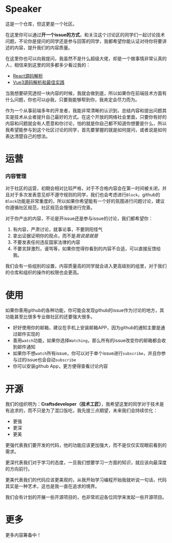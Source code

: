 # Speaker

这是一个仓库，但这更是一个社区。

在这里你可以通过**开一个issue的方式**，和关注这个讨论区的同学们一起讨论技术问题，不论你是提问的同学还是参与回答的同学，我都希望你能认证对待你将要讲述的内容，提升我们的内容质量。

在这里你也可以向我提问，我虽然不是什么超级大佬，却是一个做事情非常认真的人，相信来到这里的同多都多少看过我的：

- [React源码解析](https://react.jokcy.me)
- [Vue3源码解析和最佳实践](https://vue3.w2deep.com)

当我想要研究透彻一块内容的时候，我就会做到底，所以如果你在前端技术方面有什么问题，你也可以@我，只要我能够帮到你，我肯定会尽力而为。

作为一个从事前端多年的开发者，我能非常清晰的认识到，总结内容和提出问题其实是技术从业者提升自己最好的方式。在这个开放的网络社会里面，只要你有好的内容和问题就会有人愿意和你讨论，怕的就是你自己都不知道你想要是什么，所以我希望能参与到这个社区讨论的同学，首先要掌握的就是如何提问，或者说是如何表达清楚自己的想法。

# 运营

### 内容管理

对于社区的运营，初期会相对比较严格，对于不合格内容会在第一时间被关闭，并且对于多次发表意见却不遵守规则的同学，我们也会考虑进行`Block`，github的`Block`功能是非常重度的，所以如果你希望能有一个好的氛围进行问题讨论，建议你遵循社区规范，社区规范会慢慢进行完善。

对于你产出的内容，不论是开issue还是参与issue的讨论，我们都希望你：

1. 有内容，严肃讨论，就事论事，不要阴阳怪气
2. 拿出证据证明你的观点，而不是*我说是就是*
3. 不要发表任何违反国家法律的内容
4. 不要言辞激烈，谩骂等，如果你觉得你看到的内容不合适，可以直接反馈给我。

我们会有一些组别的设置，内容质量高的同学就会进入更高级别的组里，对于我们的仓库和组织的操作的权限也会更高。

# 使用

如果你善用github的各种功能，你可能会发现github的issue作为讨论的地方，其功能甚至比很多专业做社区的还要强大很多。

- 好好使用你的邮箱，建议在手机上安装邮箱APP，因为github的通知主要是通过邮件实现的
- 善用`watch`功能，如果你选择`Watching`，那么所有的issue改变你的邮箱都会收到邮件通知
- 如果你不想`watch`所有issue，你可以对于单个issue进行`subscribe`，并且你参与过的issue也会自动`subscribe`
- 你可以安装github App，更方便得查看讨论内容

# 开源

我们的组织明为：**Craftsdeveloper（技术工匠）**，我希望这里的同学对于技术是有追求的，而不只是为了混口饭吃，我先提三点期望，未来我们会持续优化：

- 更强
- 更深
- 更美

更强代表我们要开发的代码，他的功能应该更加强大，而不是仅仅实现眼前看到的需求。

更深代表我们对于学习的态度，一旦我们想要学习一方面的知识，就应该向最深度的方向前行。

更美代表我们的代码应该更美观的，从我开始学习编程开始我就听说一句话，代码其实是一种艺术，这也是我一直在追求的境界。

我们会有计划的开展一些开源项目的，也非常欢迎各位同学来发起一些开源项目。

# 更多

更多内容筹备中！
